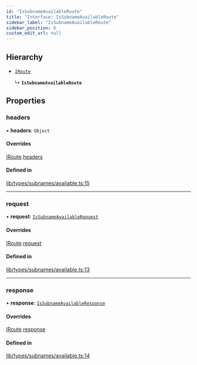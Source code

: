 ```yaml
---
id: "IsSubnameAvailableRoute"
title: "Interface: IsSubnameAvailableRoute"
sidebar_label: "IsSubnameAvailableRoute"
sidebar_position: 0
custom_edit_url: null
---
```


## Hierarchy

- [`IRoute`](IRoute.md)

  ↳ **`IsSubnameAvailableRoute`**

## Properties

### headers

• **headers**: `Object`

#### Overrides

[IRoute](IRoute.md).[headers](IRoute.md#headers)

#### Defined in

[lib/types/subnames/available.ts:15](https://github.com/JustaName-id/JustaName-sdk/blob/45e45ce/packages/@justaname.id/sdk/src/lib/types/subnames/available.ts#L15)

___

### request

• **request**: [`IsSubnameAvailableRequest`](IsSubnameAvailableRequest.md)

#### Overrides

[IRoute](IRoute.md).[request](IRoute.md#request)

#### Defined in

[lib/types/subnames/available.ts:13](https://github.com/JustaName-id/JustaName-sdk/blob/45e45ce/packages/@justaname.id/sdk/src/lib/types/subnames/available.ts#L13)

___

### response

• **response**: [`IsSubnameAvailableResponse`](IsSubnameAvailableResponse.md)

#### Overrides

[IRoute](IRoute.md).[response](IRoute.md#response)

#### Defined in

[lib/types/subnames/available.ts:14](https://github.com/JustaName-id/JustaName-sdk/blob/45e45ce/packages/@justaname.id/sdk/src/lib/types/subnames/available.ts#L14)
